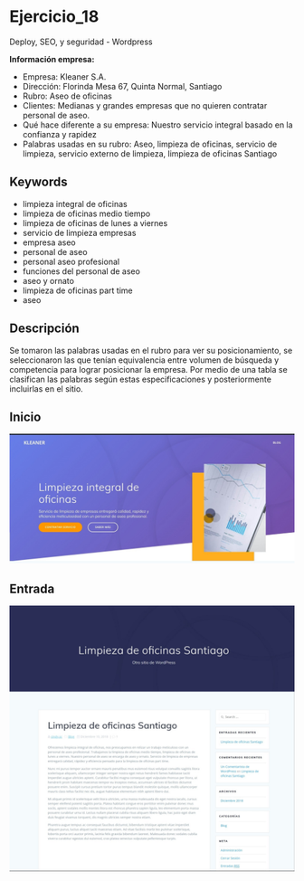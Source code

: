 # Ejercicio_18
Deploy, SEO, y seguridad - Wordpress

**Información empresa:**
- Empresa: Kleaner S.A.
- Dirección: Florinda Mesa 67, Quinta Normal, Santiago
- Rubro: Aseo de oficinas
- Clientes: Medianas y grandes empresas que no quieren contratar personal de aseo.
- Qué hace diferente a su empresa: Nuestro servicio integral basado en la confianza y rapidez
- Palabras usadas en su rubro: Aseo, limpieza de oficinas, servicio de limpieza, servicio externo de limpieza, limpieza de oficinas Santiago


## Keywords
- limpieza integral de oficinas
- limpieza de oficinas medio tiempo
- limpieza de oficinas de lunes a viernes
- servicio de limpieza empresas
- empresa aseo
- personal de aseo
- personal aseo profesional
- funciones del personal de aseo
- aseo y ornato
- limpieza de oficinas part time
- aseo

## Descripción
Se tomaron las palabras usadas en el rubro para ver su posicionamiento, se seleccionaron las que tenían equivalencia entre volumen de búsqueda y competencia para lograr posicionar la empresa.
Por medio de una tabla se clasifican las palabras según estas especificaciones y posteriormente incluirlas en el sitio.


## Inicio
<img src="img/inicio.jpg" alt="Screenshot de la entrada" style="max-width:100%;">

## Entrada
<img src="img/entrada.jpg" alt="Screenshot de la entrada" style="max-width:100%;">
